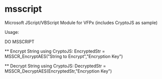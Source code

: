 # msscript
Microsoft JScript/VBScript Module for VFPx (includes CryptoJS as sample)

Usage:

DO MSSCRIPT

** Encrypt String using CryptoJS:
EncryptedStr = MSSCR_EncryptAES("String to Encrypt","Encryption Key")

** Decrypt String using CryptoJS:
DecryptedStr = MSSCR_DecryptAES(EncryptedStr,"Encryption Key")

